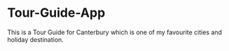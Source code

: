# Tour-Guide-App
This is a Tour Guide for Canterbury which is one of my favourite cities and holiday destination.
